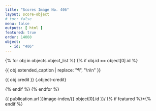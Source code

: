 ```yaml
---
title: "Scores Image No. 406"
layout: score-object
# toc: false
menu: false
outputs: [ html ]
featured: true
order: 14060
object:
  - id: "406"
---
```


{% for obj in objects.object_list %}
{% if obj.id == object[0].id %}

{{ obj.extended_caption | replace: "¶", "\n\n" }}

{{ obj.credit }} {.object-credit}

{% endif %}
{% endfor %}

<div class="object-credit object-url is-print-only">

{{ publication.url }}image-index/{{ object[0].id }}/ {% if featured %}*{% endif %}

</div>

